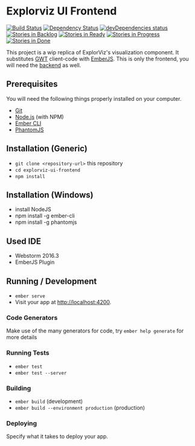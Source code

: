 # Explorviz UI Frontend
<a href="https://travis-ci.org/ExplorViz/explorviz-ui-frontend"><img src="https://travis-ci.org/ExplorViz/explorviz-ui-frontend.svg?branch=master" alt="Build Status"></a>
<a href="https://david-dm.org/ExplorViz/explorviz-ui-frontend"><img src="https://david-dm.org/ExplorViz/explorviz-ui-frontend.svg?branch=master" alt="Dependency Status"></a>
<a href="https://david-dm.org/ExplorViz/explorviz-ui-frontend?type=dev"><img src="https://david-dm.org/ExplorViz/explorviz-ui-frontend/dev-status.svg" alt="devDependencies status"></a>
[![Stories in Backlog](https://badge.waffle.io/ExplorViz/explorviz-ui-frontend.png?label=backlog&title=Backlog)](http://waffle.io/ExplorViz/explorviz-ui-frontend) 
[![Stories in Ready](https://badge.waffle.io/ExplorViz/explorviz-ui-frontend.png?label=ready&title=Ready)](http://waffle.io/ExplorViz/explorviz-ui-frontend)
[![Stories in Progress](https://badge.waffle.io/ExplorViz/explorviz-ui-frontend.png?label=in%20progress&title=In%20Progress)](http://waffle.io/ExplorViz/explorviz-ui-frontend)
[![Stories in Done](https://badge.waffle.io/ExplorViz/explorviz-ui-frontend.png?label=done&title=Done)](http://waffle.io/ExplorViz/explorviz-ui-frontend)


This project is a wip replica of ExplorViz's visualization component. It substitutes [GWT](http://www.gwtproject.org/) client-code with [EmberJS](https://www.emberjs.com/). This is only the frontend, you will need the [backend](https://github.com/ExplorViz/explorviz-ui-backend) as well.

## Prerequisites

You will need the following things properly installed on your computer.

* [Git](http://git-scm.com/)
* [Node.js](http://nodejs.org/) (with NPM)
* [Ember CLI](http://ember-cli.com/)
* [PhantomJS](http://phantomjs.org/)

## Installation (Generic)

* `git clone <repository-url>` this repository
* `cd explorviz-ui-frontend`
* `npm install`

## Installation (Windows)
* install NodeJS
* npm install -g ember-cli
* npm install -g phantomjs

## Used IDE

* Webstorm 2016.3
* EmberJS Plugin

## Running / Development

* `ember serve`
* Visit your app at [http://localhost:4200](http://localhost:4200).

### Code Generators

Make use of the many generators for code, try `ember help generate` for more details

### Running Tests

* `ember test`
* `ember test --server`

### Building

* `ember build` (development)
* `ember build --environment production` (production)

### Deploying

Specify what it takes to deploy your app.